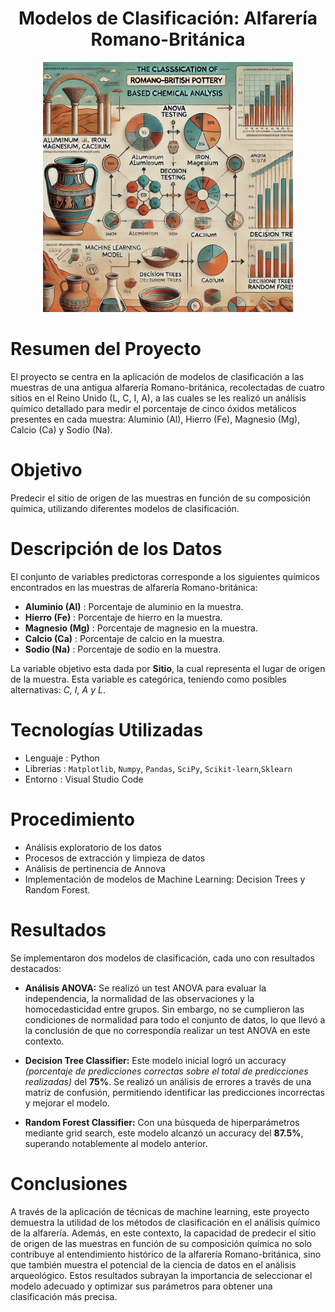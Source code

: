 <div align="center">
  
# Modelos de Clasificación: Alfarería Romano-Británica
<p>
  <img src="imagenes/intro.png" width="400">
</p>

</div>

# Resumen del Proyecto

El proyecto se centra en la aplicación de modelos de clasificación a las muestras de una antigua alfarería Romano-británica, recolectadas de cuatro sitios en el Reino Unido (L, C, I, A), a las cuales se les realizó un análisis químico detallado para medir el porcentaje de cinco óxidos metálicos presentes en cada muestra: Aluminio (Al), Hierro (Fe), Magnesio (Mg), Calcio (Ca) y Sodio (Na).

# Objetivo

Predecir el sitio de origen de las muestras en función de su composición química, utilizando diferentes modelos de clasificación. 

# Descripción de los Datos

El conjunto de variables predictoras corresponde a los siguientes químicos encontrados en las muestras de alfarería Romano-británica: 

- **Aluminio (Al)** : Porcentaje de aluminio en la muestra.
- **Hierro (Fe)**   : Porcentaje de hierro en la muestra.
- **Magnesio (Mg)** : Porcentaje de magnesio en la muestra.
- **Calcio (Ca)**   : Porcentaje de calcio en la muestra.
- **Sodio (Na)**    : Porcentaje de sodio en la muestra.

La variable objetivo esta dada por **Sitio**, la cual representa el lugar de origen de la muestra. Esta variable es categórica, teniendo como posibles alternativas: *C, I, A y L*.

# Tecnologías Utilizadas

* Lenguaje  : Python
* Librerías : `Matplotlib`, `Numpy`, `Pandas`, `SciPy`, `Scikit-learn`,`Sklearn`
* Entorno    : Visual Studio Code

# Procedimiento

* Análisis exploratorio de los datos
* Procesos de extracción y limpieza de datos
* Análisis de pertinencia de Annova
* Implementación de modelos de Machine Learning: Decision Trees y Random Forest.

# Resultados

Se implementaron dos modelos de clasificación, cada uno con resultados destacados:

* **Análisis ANOVA:** Se realizó un test ANOVA para evaluar la independencia, la normalidad de las observaciones y la homocedasticidad entre grupos. Sin embargo, no se cumplieron las condiciones de normalidad para todo el conjunto de datos, lo que llevó a la conclusión de que no correspondía realizar un test ANOVA en este contexto.

* **Decision Tree Classifier:** Este modelo inicial logró un accuracy *(porcentaje de predicciones correctas sobre el total de predicciones realizadas)* del **75%**. Se realizó un análisis de errores a través de una matriz de confusión, permitiendo identificar las predicciones incorrectas y mejorar el modelo.

* **Random Forest Classifier:** Con una búsqueda de hiperparámetros mediante grid search, este modelo alcanzó un accuracy del **87.5%**, superando notablemente al modelo anterior.

# Conclusiones

A través de la aplicación de técnicas de machine learning, este proyecto demuestra la utilidad de los métodos de clasificación en el análisis químico de la alfarería. Además, en este contexto, la capacidad de predecir el sitio de origen de las muestras en función de su composición química no solo contribuye al entendimiento histórico de la alfarería Romano-británica, sino que también muestra el potencial de la ciencia de datos en el análisis arqueológico. Estos resultados subrayan la importancia de seleccionar el modelo adecuado y optimizar sus parámetros para obtener una clasificación más precisa.
